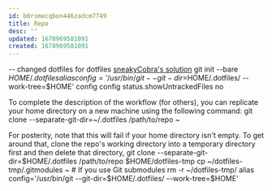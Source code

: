```yaml
---
id: b0rsmecqbon446zadcm7749
title: Repo
desc: ''
updated: 1678969581091
created: 1678969581091
---
```

-- changed dotfiles for dotfiles
[sneakyCobra's solution](https://news.ycombinator.com/item?id=11071754)
 git init --bare $HOME/.dotfiles
    alias config='/usr/bin/git --git-dir=$HOME/.dotfiles/ --work-tree=$HOME'
    config config status.showUntrackedFiles no

To complete the description of the workflow (for others), you can replicate your home directory on a new machine using the following command:
   git clone --separate-git-dir=~/.dotfiles /path/to/repo ~

For posterity, note that this will fail if your home directory isn't empty. To get around that, clone the repo's working directory into a temporary directory first and then delete that directory,
    git clone --separate-git-dir=$HOME/.dotfiles /path/to/repo $HOME/dotfiles-tmp
    cp ~/dotfiles-tmp/.gitmodules ~  # If you use Git submodules
    rm -r ~/dotfiles-tmp/
    alias config='/usr/bin/git --git-dir=$HOME/.dotfiles/ --work-tree=$HOME'
